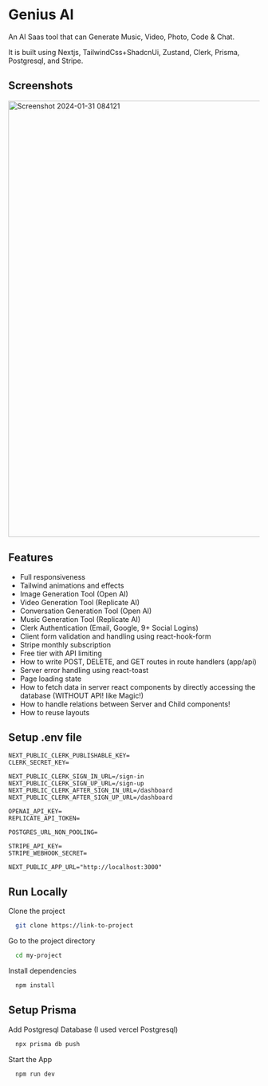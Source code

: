 
# Genius AI

An AI Saas tool that can Generate Music, Video, Photo, Code & Chat.

It is built using Nextjs, TailwindCss+ShadcnUi, Zustand, Clerk, Prisma, Postgresql, and Stripe.

## Screenshots

<img width="875" alt="Screenshot 2024-01-31 084121" src="https://github.com/lalitkumawat1m/Genius-AI/assets/91591901/c32e4ccd-ee93-4386-98af-0ccddbc27632">


## Features

 - Full responsiveness
 - Tailwind animations and effects
 - Image Generation Tool (Open AI)
 - Video Generation Tool (Replicate AI)
 - Conversation Generation Tool (Open AI)
 - Music Generation Tool (Replicate AI)
 - Clerk Authentication (Email, Google, 9+ Social Logins)
 - Client form validation and handling using react-hook-form
  - Stripe monthly subscription
 - Free tier with API limiting
 - How to write POST, DELETE, and GET routes in route handlers (app/api)
 - Server error handling using react-toast
 - Page loading state
 - How to fetch data in server react components by directly accessing the database (WITHOUT API! like Magic!)
 - How to handle relations between Server and Child components!
 - How to reuse layouts


## Setup .env file

```
NEXT_PUBLIC_CLERK_PUBLISHABLE_KEY=
CLERK_SECRET_KEY=

NEXT_PUBLIC_CLERK_SIGN_IN_URL=/sign-in
NEXT_PUBLIC_CLERK_SIGN_UP_URL=/sign-up
NEXT_PUBLIC_CLERK_AFTER_SIGN_IN_URL=/dashboard
NEXT_PUBLIC_CLERK_AFTER_SIGN_UP_URL=/dashboard

OPENAI_API_KEY=
REPLICATE_API_TOKEN=

POSTGRES_URL_NON_POOLING=

STRIPE_API_KEY=
STRIPE_WEBHOOK_SECRET=

NEXT_PUBLIC_APP_URL="http://localhost:3000"
```


## Run Locally

Clone the project

```bash
  git clone https://link-to-project
```

Go to the project directory

```bash
  cd my-project
```

Install dependencies

```bash
  npm install
```

## Setup Prisma

Add Postgresql Database (I used vercel Postgresql)


```bash
  npx prisma db push
```


Start the App

```bash
  npm run dev
```
